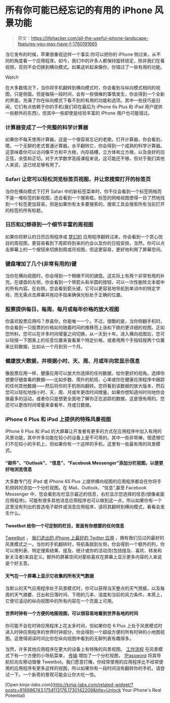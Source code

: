 # 所有你可能已经忘记的有用的 iPhone 风景功能

> 原文：<https://lifehacker.com/all-the-useful-iphone-landscape-features-you-may-have-f-1760191665>

当它发布的时候，苹果很重视这样一个事实:你可以把你的 iPhone 侧过来，从不同的角度看一个应用程序。如今，我们中的许多人都保持旋转锁定，除非我们在看视频，否则不会切换到横向模式。如果这听起来像你，你错过了一些有用的功能。

Watch

在大多数情况下，当你将手机翻转到横向模式时，你会看到与纵向模式相同的视图，只是侧面。但是每隔一段时间，会有一些很棒的事情发生，你会得到一个全新的界面，充满了你在纵向模式下看不到的有用的功能和选项。其中一些技巧是旧闻，它们有点依赖于你的手机(我们将在最后为 iPhone 6s Plus 和 iPad 用户提供一些额外的东西)，但其中一些即使是经验丰富的 iPhone 用户也可能错过。

### 计算器变成了一个完整的科学计算器

如果你不每天使用计算器，这是一个很容易忘记的老歌。打开计算器，你会看到，嗯，一个无聊的老式普通计算器。水平翻转它，你会得到一个成熟的科学计算器。这意味着你可以访问像平方和平方根，内存插槽，立方体和立方根，以及良好的旧正弦，余弦和正切。对于大学数学高级课程来说，这可能还不够，但对于我们其他人来说，这已经足够有用了。

### Safari 让您可以轻松浏览标签页视图，并让您搜索打开的标签页

当你在横向模式下打开 Safari 中的新标签菜单时，你不仅会看到一个标签网格而不是一堆标签的新视图，还会看到一个搜索框。标签的网格视图使得一目了然地找到一个标签更加容易，但是如果你有太多要搜索的，搜索工具会搜索所有当前打开的标签的所有标题。

### 日历和幻想得到一个细节丰富的周视图

如果你将默认的日历应用程序或 [梦幻的](https://flexibits.com/fantastical-iphone) 应用程序翻转过来，你会看到一个赏心悦目的周视图，更容易看到下周即将到来的约会以及你的日程安排。当然，你可以点击屏幕上的一个按钮来切换到周或月视图，但这更容易，更好地利用了屏幕空间。

### 键盘增加了几个(非常有用的)键

当你在横向视图时，你会得到一个稍微不同的键盘。这实际上有两个非常有用的补充。在键盘的左侧，你会看到一个带箭头和半圆的按钮，可以一次性删除文本框中的所有内容。在右侧，您会看到箭头键，它可以更容易地导航到单词中的特定字母，而无需点击屏幕并拖动手指来确保光标处于正确的位置。

### 股票提供每日、每周、每月或每年价格的放大视图

你喜欢股票应用吗？恭喜你，你是唯一一个。不过，很酷的是，当你侧翻手机时，你会看到一只股票的价格如何随着时间的推移而上涨和下跌的更详细的视图。正如您所料，您可以在许多时间增量之间切换，从一天到十年。进入横向视图后，您可以轻按一下图表上的任意位置来查看某个特定价格，或者用两个手指轻按两个位置来比较数据，比如从一个月到另一个月。

### 健康放大数据，并根据小时、天、周、月或年向您显示信息

像股票应用一样，健康应用可以放大你选择的任何数据，给你更好的视角。选择你想要仔细查看的数据——比如步数、爬升的航班、心率或你在健康应用程序中跟踪的任何其他数据——然后将你的手机侧向翻转。您将看到该数据的放大版本，然后您可以轻松地按小时、天、周、月或年更改时间增量。如果你想知道何时何地你会做最多的运动，或者你只是想更全面地了解你正在追踪的数据，这是很有用的。您还可以更改时间增量来查看年、月或日数据。

### iPhone 6 Plus 和 iPad 上提供的特殊风景视图

iPhone 6 Plus 和 iPad 的大屏幕让开发者有更多的方式在应用程序中加入有用的风景功能，其中许多功能在较小的设备上是不可用的。其中一些非常棒，很遗憾它们不在较小的手机上，但如果你有一个这样的手机，这里有一些最有用的风景模式。

#### “邮件”、“Outlook”、“信息”、“Facebook Messenger”添加分栏视图，以便更好地浏览信息

大多数专门在 iPad 或 iPhone 6S Plus 上提供横向视图的应用程序都会在你将手机侧转时添加一个分栏视图。在 Mail、Outlook、“信息”,甚至 Facebook Messenger 中，您会看到左栏显示最近的信息，右栏显示您选择的信息(很像桌面应用程序)。可能有很多其他消息应用程序也可以做到这一点，所以如果你有一个这里没有列出的首选电子邮件或消息应用程序，请将其翻转到横向模式，看看会发生什么。

#### Tweetbot 给你一个可定制的栏目，里面有你想要的任何信息

[Tweetbot](http://tapbots.com/tweetbot/) ， [我们选出的 iPhone 上最好的 Twitter 应用](https://lifehacker.com/the-best-twitter-client-for-iphone-5809798) ，拥有我们见过的最好的风景模式之一。当你的手机翻转时，导航条跳到左侧，你会得到一个额外的列，你可以用列表、特定搜索结果、提及、统计或你的活动流(包括提及、喜欢、转发和新关注者)来自定义。额外的屏幕空间对那些喜欢在屏幕上显示更多内容的人来说是个好主意。

#### 天气在一个屏幕上显示它收集的所有天气数据

当默认的天气应用程序处于风景模式时，你可以获得当天整点的天气预报，以及每周的天气摘要、日出和日落时间、下雨的几率、湿度和当前的风力条件。本质上，它使可滚动的纵向视图中的所有内容在一个页面上可用。

#### 世界时钟有一个方便的地图视图，可以很容易地看到世界各地的时间

你可能不会在时钟应用程序上花太多时间，但如果你在 6 Plus 上处于风景模式时进入时钟应用程序的世界时钟部分，你会得到一个超级方便的所有时钟的小地图视图。这使得阅读时间比你在纵向视图中看到的无聊列表有趣得多。

当然，许多其他应用程序在更大的设备上有特殊的风景视图。 [工作流程](https://workflow.is/) 在风景模式下有一个方便的小导航菜单， [传输](https://itunes.apple.com/us/app/transmit/id917432930?mt=8&ign-mpt=uo%3D4) 增加了一个分栏视图， [1Password](https://itunes.apple.com/us/app/1password-password-manager/id568903335?mt=8&ign-mpt=uo%3D4) 将其导航栏向左移动很像 Tweetbot。我们愿意打赌，你经常使用的应用程序比不经常使用的应用程序有更多这样的视图，所以如果你有一段时间没有翻转你的手机，请尝试一下。一个新奇的景观可能会让你大吃一惊。

[Open *kinja-labs.com*](http://kinja-labs.com/related-widget/?posts=816886743,1754113176,1730142209&title=Unlock Your iPhone's Real Potential)
